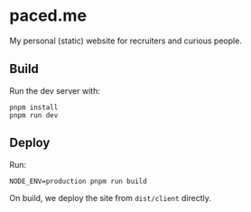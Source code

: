 # paced.me

My personal (static) website for recruiters and curious people.

## Build

Run the dev server with:

```shell
pnpm install
pnpm run dev
```

## Deploy

Run:

```shell
NODE_ENV=production pnpm run build
```

On build, we deploy the site from `dist/client` directly.

